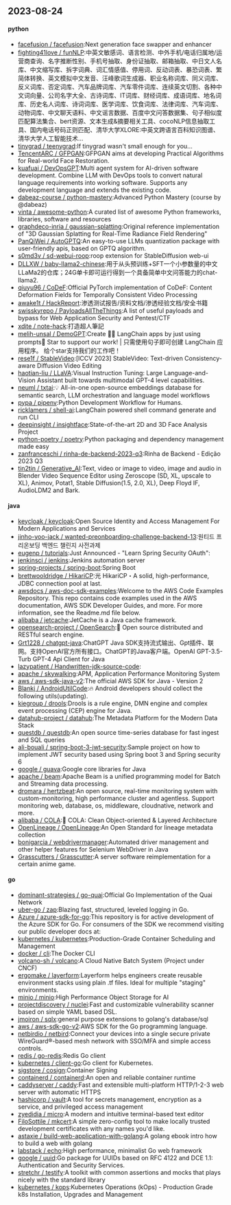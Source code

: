 ## 2023-08-24

#### python
* [facefusion / facefusion](https://github.com/facefusion/facefusion):Next generation face swapper and enhancer
* [fighting41love / funNLP](https://github.com/fighting41love/funNLP):中英文敏感词、语言检测、中外手机/电话归属地/运营商查询、名字推断性别、手机号抽取、身份证抽取、邮箱抽取、中日文人名库、中文缩写库、拆字词典、词汇情感值、停用词、反动词表、暴恐词表、繁简体转换、英文模拟中文发音、汪峰歌词生成器、职业名称词库、同义词库、反义词库、否定词库、汽车品牌词库、汽车零件词库、连续英文切割、各种中文词向量、公司名字大全、古诗词库、IT词库、财经词库、成语词库、地名词库、历史名人词库、诗词词库、医学词库、饮食词库、法律词库、汽车词库、动物词库、中文聊天语料、中文谣言数据、百度中文问答数据集、句子相似度匹配算法集合、bert资源、文本生成&摘要相关工具、cocoNLP信息抽取工具、国内电话号码正则匹配、清华大学XLORE:中英文跨语言百科知识图谱、清华大学人工智能技术…
* [tinygrad / teenygrad](https://github.com/tinygrad/teenygrad):If tinygrad wasn't small enough for you...
* [TencentARC / GFPGAN](https://github.com/TencentARC/GFPGAN):GFPGAN aims at developing Practical Algorithms for Real-world Face Restoration.
* [kuafuai / DevOpsGPT](https://github.com/kuafuai/DevOpsGPT):Multi agent system for AI-driven software development. Combine LLM with DevOps tools to convert natural language requirements into working software. Supports any development language and extends the existing code.
* [dabeaz-course / python-mastery](https://github.com/dabeaz-course/python-mastery):Advanced Python Mastery (course by @dabeaz)
* [vinta / awesome-python](https://github.com/vinta/awesome-python):A curated list of awesome Python frameworks, libraries, software and resources
* [graphdeco-inria / gaussian-splatting](https://github.com/graphdeco-inria/gaussian-splatting):Original reference implementation of "3D Gaussian Splatting for Real-Time Radiance Field Rendering"
* [PanQiWei / AutoGPTQ](https://github.com/PanQiWei/AutoGPTQ):An easy-to-use LLMs quantization package with user-friendly apis, based on GPTQ algorithm.
* [s0md3v / sd-webui-roop](https://github.com/s0md3v/sd-webui-roop):roop extension for StableDiffusion web-ui
* [DLLXW / baby-llama2-chinese](https://github.com/DLLXW/baby-llama2-chinese):用于从头预训练+SFT一个小参数量的中文LLaMa2的仓库；24G单卡即可运行得到一个具备简单中文问答能力的chat-llama2.
* [qiuyu96 / CoDeF](https://github.com/qiuyu96/CoDeF):Official PyTorch implementation of CoDeF: Content Deformation Fields for Temporally Consistent Video Processing
* [awake1t / HackReport](https://github.com/awake1t/HackReport):渗透测试报告/资料文档/渗透经验文档/安全书籍
* [swisskyrepo / PayloadsAllTheThings](https://github.com/swisskyrepo/PayloadsAllTheThings):A list of useful payloads and bypass for Web Application Security and Pentest/CTF
* [xdite / note-hack](https://github.com/xdite/note-hack):打造超人筆記
* [melih-unsal / DemoGPT](https://github.com/melih-unsal/DemoGPT):Create 🦜️🔗 LangChain apps by just using prompts🌟 Star to support our work! | 只需使用句子即可创建 LangChain 应用程序。 给个star支持我们的工作吧！
* [rese1f / StableVideo](https://github.com/rese1f/StableVideo):[ICCV 2023] StableVideo: Text-driven Consistency-aware Diffusion Video Editing
* [haotian-liu / LLaVA](https://github.com/haotian-liu/LLaVA):Visual Instruction Tuning: Large Language-and-Vision Assistant built towards multimodal GPT-4 level capabilities.
* [neuml / txtai](https://github.com/neuml/txtai):💡 All-in-one open-source embeddings database for semantic search, LLM orchestration and language model workflows
* [pypa / pipenv](https://github.com/pypa/pipenv):Python Development Workflow for Humans.
* [ricklamers / shell-ai](https://github.com/ricklamers/shell-ai):LangChain powered shell command generate and run CLI
* [deepinsight / insightface](https://github.com/deepinsight/insightface):State-of-the-art 2D and 3D Face Analysis Project
* [python-poetry / poetry](https://github.com/python-poetry/poetry):Python packaging and dependency management made easy
* [zanfranceschi / rinha-de-backend-2023-q3](https://github.com/zanfranceschi/rinha-de-backend-2023-q3):Rinha de Backend - Edição 2023 Q3
* [tin2tin / Generative_AI](https://github.com/tin2tin/Generative_AI):Text, video or image to video, image and audio in Blender Video Sequence Editor using Zeroscope (SD, XL, upscale to XL), Animov, Potat1, Stable Diffusion(1.5, 2.0, XL), Deep Floyd IF, AudioLDM2 and Bark.

#### java
* [keycloak / keycloak](https://github.com/keycloak/keycloak):Open Source Identity and Access Management For Modern Applications and Services
* [jinho-yoo-jack / wanted-preonboarding-challenge-backend-13](https://github.com/jinho-yoo-jack/wanted-preonboarding-challenge-backend-13):원티드 프리온보딩 백엔드 챌린지 사전과제
* [eugenp / tutorials](https://github.com/eugenp/tutorials):Just Announced - "Learn Spring Security OAuth":
* [jenkinsci / jenkins](https://github.com/jenkinsci/jenkins):Jenkins automation server
* [spring-projects / spring-boot](https://github.com/spring-projects/spring-boot):Spring Boot
* [brettwooldridge / HikariCP](https://github.com/brettwooldridge/HikariCP):光 HikariCP・A solid, high-performance, JDBC connection pool at last.
* [awsdocs / aws-doc-sdk-examples](https://github.com/awsdocs/aws-doc-sdk-examples):Welcome to the AWS Code Examples Repository. This repo contains code examples used in the AWS documentation, AWS SDK Developer Guides, and more. For more information, see the Readme.md file below.
* [alibaba / jetcache](https://github.com/alibaba/jetcache):JetCache is a Java cache framework.
* [opensearch-project / OpenSearch](https://github.com/opensearch-project/OpenSearch):🔎 Open source distributed and RESTful search engine.
* [Grt1228 / chatgpt-java](https://github.com/Grt1228/chatgpt-java):ChatGPT Java SDK支持流式输出、Gpt插件、联网。支持OpenAI官方所有接口。ChatGPT的Java客户端。OpenAI GPT-3.5-Turb GPT-4 Api Client for Java
* [lazypatient / Handwritten-jdk-source-code](https://github.com/lazypatient/Handwritten-jdk-source-code):
* [apache / skywalking](https://github.com/apache/skywalking):APM, Application Performance Monitoring System
* [aws / aws-sdk-java-v2](https://github.com/aws/aws-sdk-java-v2):The official AWS SDK for Java - Version 2
* [Blankj / AndroidUtilCode](https://github.com/Blankj/AndroidUtilCode):🔥 Android developers should collect the following utils(updating).
* [kiegroup / drools](https://github.com/kiegroup/drools):Drools is a rule engine, DMN engine and complex event processing (CEP) engine for Java.
* [datahub-project / datahub](https://github.com/datahub-project/datahub):The Metadata Platform for the Modern Data Stack
* [questdb / questdb](https://github.com/questdb/questdb):An open source time-series database for fast ingest and SQL queries
* [ali-bouali / spring-boot-3-jwt-security](https://github.com/ali-bouali/spring-boot-3-jwt-security):Sample project on how to implement JWT security based using Spring boot 3 and Spring security 6
* [google / guava](https://github.com/google/guava):Google core libraries for Java
* [apache / beam](https://github.com/apache/beam):Apache Beam is a unified programming model for Batch and Streaming data processing.
* [dromara / hertzbeat](https://github.com/dromara/hertzbeat):An open source, real-time monitoring system with custom-monitoring, high performance cluster and agentless. Support monitoring web, database, os, middleware, cloudnative, network and more.
* [alibaba / COLA](https://github.com/alibaba/COLA):🥤 COLA: Clean Object-oriented & Layered Architecture
* [OpenLineage / OpenLineage](https://github.com/OpenLineage/OpenLineage):An Open Standard for lineage metadata collection
* [bonigarcia / webdrivermanager](https://github.com/bonigarcia/webdrivermanager):Automated driver management and other helper features for Selenium WebDriver in Java
* [Grasscutters / Grasscutter](https://github.com/Grasscutters/Grasscutter):A server software reimplementation for a certain anime game.

#### go
* [dominant-strategies / go-quai](https://github.com/dominant-strategies/go-quai):Official Go Implementation of the Quai Network
* [uber-go / zap](https://github.com/uber-go/zap):Blazing fast, structured, leveled logging in Go.
* [Azure / azure-sdk-for-go](https://github.com/Azure/azure-sdk-for-go):This repository is for active development of the Azure SDK for Go. For consumers of the SDK we recommend visiting our public developer docs at:
* [kubernetes / kubernetes](https://github.com/kubernetes/kubernetes):Production-Grade Container Scheduling and Management
* [docker / cli](https://github.com/docker/cli):The Docker CLI
* [volcano-sh / volcano](https://github.com/volcano-sh/volcano):A Cloud Native Batch System (Project under CNCF)
* [ergomake / layerform](https://github.com/ergomake/layerform):Layerform helps engineers create reusable environment stacks using plain .tf files. Ideal for multiple "staging" environments.
* [minio / minio](https://github.com/minio/minio):High Performance Object Storage for AI
* [projectdiscovery / nuclei](https://github.com/projectdiscovery/nuclei):Fast and customizable vulnerability scanner based on simple YAML based DSL.
* [jmoiron / sqlx](https://github.com/jmoiron/sqlx):general purpose extensions to golang's database/sql
* [aws / aws-sdk-go-v2](https://github.com/aws/aws-sdk-go-v2):AWS SDK for the Go programming language.
* [netbirdio / netbird](https://github.com/netbirdio/netbird):Connect your devices into a single secure private WireGuard®-based mesh network with SSO/MFA and simple access controls.
* [redis / go-redis](https://github.com/redis/go-redis):Redis Go client
* [kubernetes / client-go](https://github.com/kubernetes/client-go):Go client for Kubernetes.
* [sigstore / cosign](https://github.com/sigstore/cosign):Container Signing
* [containerd / containerd](https://github.com/containerd/containerd):An open and reliable container runtime
* [caddyserver / caddy](https://github.com/caddyserver/caddy):Fast and extensible multi-platform HTTP/1-2-3 web server with automatic HTTPS
* [hashicorp / vault](https://github.com/hashicorp/vault):A tool for secrets management, encryption as a service, and privileged access management
* [zyedidia / micro](https://github.com/zyedidia/micro):A modern and intuitive terminal-based text editor
* [FiloSottile / mkcert](https://github.com/FiloSottile/mkcert):A simple zero-config tool to make locally trusted development certificates with any names you'd like.
* [astaxie / build-web-application-with-golang](https://github.com/astaxie/build-web-application-with-golang):A golang ebook intro how to build a web with golang
* [labstack / echo](https://github.com/labstack/echo):High performance, minimalist Go web framework
* [google / uuid](https://github.com/google/uuid):Go package for UUIDs based on RFC 4122 and DCE 1.1: Authentication and Security Services.
* [stretchr / testify](https://github.com/stretchr/testify):A toolkit with common assertions and mocks that plays nicely with the standard library
* [kubernetes / kops](https://github.com/kubernetes/kops):Kubernetes Operations (kOps) - Production Grade k8s Installation, Upgrades and Management
